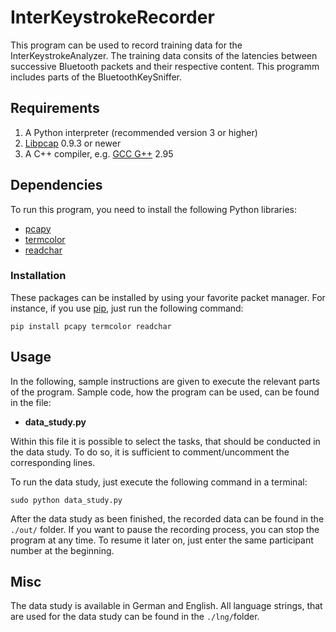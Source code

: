 # InterKeystrokeRecorder

This program can be used to record training data for the InterKeystrokeAnalyzer. The training data consits of the latencies between successive Bluetooth packets and their respective content. This programm includes parts of the BluetoothKeySniffer.

## Requirements

1. A Python interpreter (recommended version 3 or higher)
2. [Libpcap](https://www.tcpdump.org/) 0.9.3 or newer
3. A C++ compiler, e.g. [GCC G++](http://gcc.gnu.org/) 2.95

## Dependencies

To run this program, you need to install the following Python libraries:

  * [pcapy](https://pypi.org/project/pcapy/)
  * [termcolor](https://pypi.org/project/termcolor/)
  * [readchar](https://pypi.org/project/readchar/)
  
### Installation

These packages can be installed by using your favorite packet manager. For instance, if you use [pip](https://pip.pypa.io/en/stable/), just run the following command:

```shell
pip install pcapy termcolor readchar
```

## Usage

In the following, sample instructions are given to execute the relevant parts of the program. Sample code, how the program can be used, can be found in the file:

  * **data_study.py**
  
Within this file it is possible to select the tasks, that should be conducted in the data study. To do so, it is sufficient to comment/uncomment the corresponding lines.

To run the data study, just execute the following command in a terminal:

```shell
sudo python data_study.py
```

After the data study as been finished, the recorded data can be found in the ```./out/``` folder. If you want to pause the recording process, you can stop the program at any time. To resume it later on, just enter the same participant number at the beginning.

## Misc

The data study is available in German and English. All language strings, that are used for the data study can be found in the `./lng/`folder.
